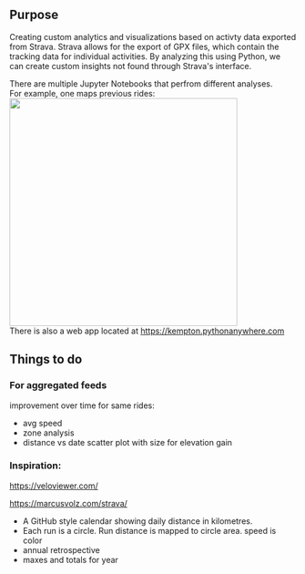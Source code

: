 ## Purpose
Creating custom analytics and visualizations based on activty data exported from Strava. Strava allows for the export of GPX files, which contain the tracking data for individual activities. By analyzing this using Python, we can create custom insights not found through Strava's interface.

There are multiple Jupyter Notebooks that perfrom different analyses. <br>
For example, one maps previous rides:<br>
<img src="https://github.com/fkmooney/Non-Work-Analyses/blob/main/Strava/map.png?raw=true" width="400" ><br>
There is also a web app located at https://kempton.pythonanywhere.com

## Things to do


### For aggregated feeds

improvement over time for same rides:
 - avg speed <br>
 - zone analysis <br>
 - distance vs date scatter plot with size for elevation gain<br>
 
### Inspiration:
https://veloviewer.com/<br>

https://marcusvolz.com/strava/<br>
 - A GitHub style calendar showing daily distance in kilometres.<br>
 - Each run is a circle. Run distance is mapped to circle area. speed is color<br>
 - annual retrospective<br>
 - maxes and totals for year<br>
